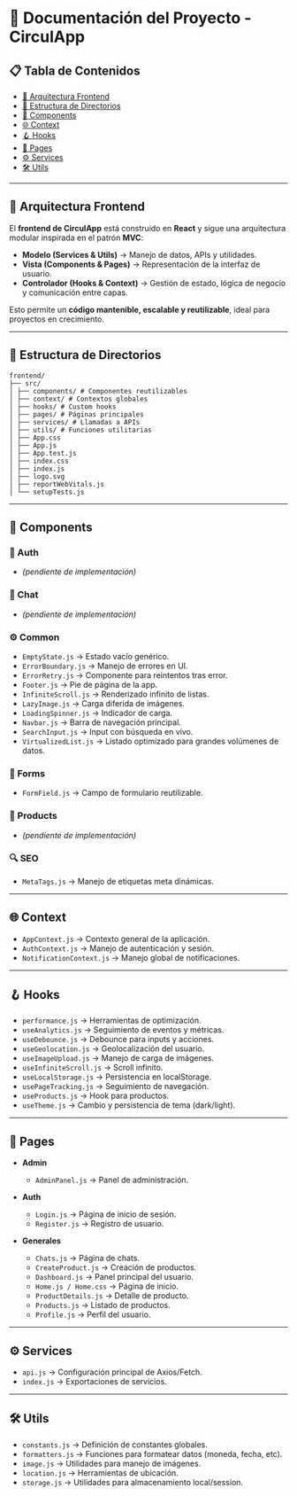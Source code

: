 # 🤖 Documentación del Proyecto - CirculApp

## 📋 Tabla de Contenidos

- [🌟 Arquitectura Frontend](#-arquitectura-frontend)  
- [📁 Estructura de Directorios](#-estructura-de-directorios)  
- [🧩 Components](#-components)  
- [🌐 Context](#-context)  
- [🪝 Hooks](#-hooks)  
- [📄 Pages](#-pages)  
- [⚙️ Services](#️-services)  
- [🛠️ Utils](#️-utils)  

---

## 🌟 Arquitectura Frontend

El **frontend de CirculApp** está construido en **React** y sigue una arquitectura modular inspirada en el patrón **MVC**:  

- **Modelo (Services & Utils)** → Manejo de datos, APIs y utilidades.  
- **Vista (Components & Pages)** → Representación de la interfaz de usuario.  
- **Controlador (Hooks & Context)** → Gestión de estado, lógica de negocio y comunicación entre capas.  

Esto permite un **código mantenible, escalable y reutilizable**, ideal para proyectos en crecimiento.  

---

## 📁 Estructura de Directorios

```
frontend/
├── src/
│ ├── components/ # Componentes reutilizables
│ ├── context/ # Contextos globales
│ ├── hooks/ # Custom hooks
│ ├── pages/ # Páginas principales
│ ├── services/ # Llamadas a APIs
│ ├── utils/ # Funciones utilitarias
│ ├── App.css
│ ├── App.js
│ ├── App.test.js
│ ├── index.css
│ ├── index.js
│ ├── logo.svg
│ ├── reportWebVitals.js
│ └── setupTests.js

```

---

## 🧩 Components

### 🔑 Auth
- *(pendiente de implementación)*

### 💬 Chat
- *(pendiente de implementación)*

### ⚙️ Common
- `EmptyState.js` → Estado vacío genérico.  
- `ErrorBoundary.js` → Manejo de errores en UI.  
- `ErrorRetry.js` → Componente para reintentos tras error.  
- `Footer.js` → Pie de página de la app.  
- `InfiniteScroll.js` → Renderizado infinito de listas.  
- `LazyImage.js` → Carga diferida de imágenes.  
- `LoadingSpinner.js` → Indicador de carga.  
- `Navbar.js` → Barra de navegación principal.  
- `SearchInput.js` → Input con búsqueda en vivo.  
- `VirtualizedList.js` → Listado optimizado para grandes volúmenes de datos.  

### 📝 Forms
- `FormField.js` → Campo de formulario reutilizable.  

### 🛒 Products
- *(pendiente de implementación)*

### 🔍 SEO
- `MetaTags.js` → Manejo de etiquetas meta dinámicas.  

---

## 🌐 Context

- `AppContext.js` → Contexto general de la aplicación.  
- `AuthContext.js` → Manejo de autenticación y sesión.  
- `NotificationContext.js` → Manejo global de notificaciones.  

---

## 🪝 Hooks

- `performance.js` → Herramientas de optimización.  
- `useAnalytics.js` → Seguimiento de eventos y métricas.  
- `useDebounce.js` → Debounce para inputs y acciones.  
- `useGeolocation.js` → Geolocalización del usuario.  
- `useImageUpload.js` → Manejo de carga de imágenes.  
- `useInfiniteScroll.js` → Scroll infinito.  
- `useLocalStorage.js` → Persistencia en localStorage.  
- `usePageTracking.js` → Seguimiento de navegación.  
- `useProducts.js` → Hook para productos.  
- `useTheme.js` → Cambio y persistencia de tema (dark/light).  

---

## 📄 Pages

- **Admin**  
  - `AdminPanel.js` → Panel de administración.  

- **Auth**  
  - `Login.js` → Página de inicio de sesión.  
  - `Register.js` → Registro de usuario.  

- **Generales**  
  - `Chats.js` → Página de chats.  
  - `CreateProduct.js` → Creación de productos.  
  - `Dashboard.js` → Panel principal del usuario.  
  - `Home.js / Home.css` → Página de inicio.  
  - `ProductDetails.js` → Detalle de producto.  
  - `Products.js` → Listado de productos.  
  - `Profile.js` → Perfil del usuario.  

---

## ⚙️ Services

- `api.js` → Configuración principal de Axios/Fetch.  
- `index.js` → Exportaciones de servicios.  

---

## 🛠️ Utils

- `constants.js` → Definición de constantes globales.  
- `formatters.js` → Funciones para formatear datos (moneda, fecha, etc).  
- `image.js` → Utilidades para manejo de imágenes.  
- `location.js` → Herramientas de ubicación.  
- `storage.js` → Utilidades para almacenamiento local/session.  

